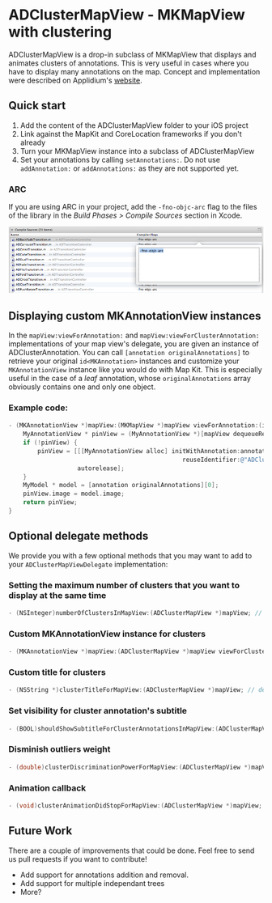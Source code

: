 # ADClusterMapView - MKMapView with clustering

ADClusterMapView is a drop-in subclass of MKMapView that displays and animates clusters of annotations. This is very useful in cases where you have to display many annotations on the map. Concept and implementation were described on Applidium's [website][].

[website]: http://applidium.com/en/news/too_many_pins_on_your_map/

## Quick start

1. Add the content of the ADClusterMapView folder to your iOS project
2. Link against the MapKit and CoreLocation frameworks if you don't already
3. Turn your MKMapView instance into a subclass of ADClusterMapView
4. Set your annotations by calling `setAnnotations:`. Do not use `addAnnotation:` or `addAnnotations:` as they are not supported yet.

### ARC
If you are using ARC in your project, add the `-fno-objc-arc` flag to the files of the library in the *Build Phases > Compile Sources* section in Xcode.

![Compilation Flag For ARC](images/arc.png)

## Displaying custom MKAnnotationView instances

In the `mapView:viewForAnnotation:` and `mapView:viewForClusterAnnotation:` implementations of your map view's delegate, you are given an instance of ADClusterAnnotation. You can call `[annotation originalAnnotations]` to retrieve your original `id<MKAnnotation>` instances and customize your `MKAnnotationView` instance like you would do with Map Kit.
This is especially useful in the case of a *leaf* annotation, whose `originalAnnotations` array obviously contains one and only one object.

### Example code:
```objective-c
- (MKAnnotationView *)mapView:(MKMapView *)mapView viewForAnnotation:(id<MKAnnotation>)annotation {
    MyAnnotationView * pinView = (MyAnnotationView *)[mapView dequeueReusableAnnotationViewWithIdentifier:@"ADClusterableAnnotation"];
    if (!pinView) {
        pinView = [[[MyAnnotationView alloc] initWithAnnotation:annotation
                                                reuseIdentifier:@"ADClusterableAnnotation"]
                   autorelease];
    }
    MyModel * model = [annotation originalAnnotations][0];
    pinView.image = model.image;
    return pinView;
}
```

## Optional delegate methods

We provide you with a few optional methods that you may want to add to your `ADClusterMapViewDelegate` implementation:

### Setting the maximum number of clusters that you want to display at the same time

```objective-c
- (NSInteger)numberOfClustersInMapView:(ADClusterMapView *)mapView; // default: 32
```

### Custom MKAnnotationView instance for clusters

```objective-c
- (MKAnnotationView *)mapView:(ADClusterMapView *)mapView viewForClusterAnnotation:(id <MKAnnotation>)annotation; // default: same as returned by mapView:viewForAnnotation:
```

### Custom title for clusters

```objective-c
- (NSString *)clusterTitleForMapView:(ADClusterMapView *)mapView; // default : @"%d elements"
```

### Set visibility for cluster annotation's subtitle

```objective-c
- (BOOL)shouldShowSubtitleForClusterAnnotationsInMapView:(ADClusterMapView *)mapView; // default: YES
```

### Disminish outliers weight

```objective-c
- (double)clusterDiscriminationPowerForMapView:(ADClusterMapView *)mapView; // This parameter emphasize the discrimination of annotations which are far away from the center of mass. default: 1.0 (no discrimination applied)
```

### Animation callback

```objective-c
- (void)clusterAnimationDidStopForMapView:(ADClusterMapView *)mapView;
```

## Future Work

There are a couple of improvements that could be done. Feel free to send us pull requests if you want to contribute!

- Add support for annotations addition and removal.
- Add support for multiple independant trees
- More?
